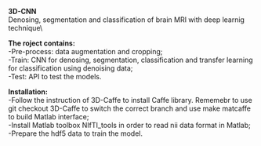 **3D-CNN**\
Denosing, segmentation and classification of brain MRI with deep learnig technique\

**The roject contains:**\
-Pre-process: data augmentation and cropping;\
-Train: CNN for denosing, segmentation, classification and transfer learning for classification using denoising data;\
-Test: API to test the models.

**Installation:**\
-Follow the instruction of 3D-Caffe to install Caffe library. Rememebr to use git checkout 3D-Caffe to switch the correct branch and use make matcaffe to build Matlab interface;\
-Install Matlab toolbox NIfTI_tools in order to read nii data format in Matlab;\
-Prepare the hdf5 data to train the model.

